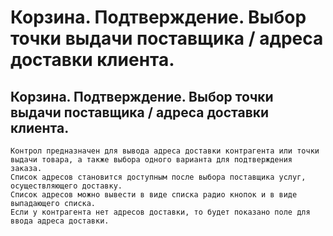 ﻿---
description: 2.4.7
---
# Корзина. Подтверждение. Выбор точки выдачи поставщика / адреса доставки клиента.
## Корзина. Подтверждение. Выбор точки выдачи поставщика / адреса доставки клиента.
	Контрол предназначен для вывода адреса доставки контрагента или точки выдачи товара, а также выбора одного варианта для подтверждения заказа.
	Список адресов становится доступным после выбора поставщика услуг, осуществляющего доставку.
	Список адресов можно вывести в виде списка радио кнопок и в виде выпадающего списка.
	Если у контрагента нет адресов доставки, то будет показано поле для ввода адреса доставки. 
